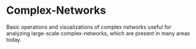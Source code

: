 # Complex-Networks
Basic operations and visualizations of complex networks useful for analyzing large-scale complex-networks, which are present in many areas today.
